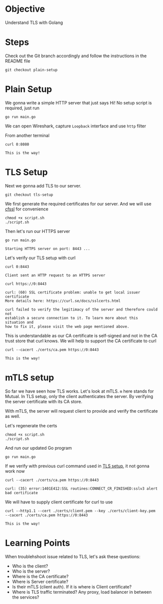 # Objective
Understand TLS with Golang

# Steps
Check out the Git branch accordingly and follow the instructions in the README file

```
git checkout plain-setup
```

# Plain Setup
We gonna write a simple HTTP server that just says Hi!
No setup script is required, just run

```
go run main.go
```

We can open Wireshark, capture `Loopback` interface and use `http` filter 

From another terminal

```
curl 0:8080

This is the way!
```

# TLS Setup
Next we gonna add TLS to our server.

```
git checkout tls-setup
```

We first generate the required certificates for our server. And we will use [cfssl](https://github.com/cloudflare/cfssl) for convenience

```
chmod +x script.sh
./script.sh
```

Then let's run our HTTPS server

```
go run main.go

Starting HTTPS server on port: 8443 ...
```

Let's verify our TLS setup with curl

```
curl 0:8443

Client sent an HTTP request to an HTTPS server
```

```
curl https://0:8443

curl: (60) SSL certificate problem: unable to get local issuer certificate
More details here: https://curl.se/docs/sslcerts.html

curl failed to verify the legitimacy of the server and therefore could not
establish a secure connection to it. To learn more about this situation and
how to fix it, please visit the web page mentioned above.
```

This is understandable as our CA certificate is self-signed and not in the CA trust store that curl knows. We will help to support the CA certificate to curl

```
curl --cacert ./certs/ca.pem https://0:8443

This is the way!
```

# mTLS setup

So far we have seen how TLS works. Let's look at mTLS. `m` here stands for Mutual. In TLS setup, only the client authenticates the server. By verifying the server certificate with its CA store.

With mTLS, the server will request client to provide and verify the certificate as well.

Let's regenerate the certs

```
chmod +x script.sh
./script.sh
```

And run our updated Go program

```
go run main.go
```

If we verify with previous curl command used in [TLS setup](#tls-setup), it not gonna work now

```
curl --cacert ./certs/ca.pem https://0:8443

curl: (35) error:1401E412:SSL routines:CONNECT_CR_FINISHED:sslv3 alert bad certificate
```

We will have to supply client certificate for curl to use

```
curl --http1.1 --cert ./certs/client.pem --key ./certs/client-key.pem --cacert ./certs/ca.pem https://0:8443

This is the way!
```

# Learning Points

When troublehshoot issue related to TLS, let's ask these questions:
- Who is the client?
- Who is the server?
- Where is the CA certificate? 
- Where is Server certificate? 
- Is their mTLS (client auth). If it is where is Client certificate?
- Where is TLS traffic terminated? Any proxy, load balancer in between the services?